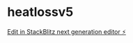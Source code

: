 # heatlossv5

[Edit in StackBlitz next generation editor ⚡️](https://stackblitz.com/~/github.com/jackcharles33/heatlossv5)